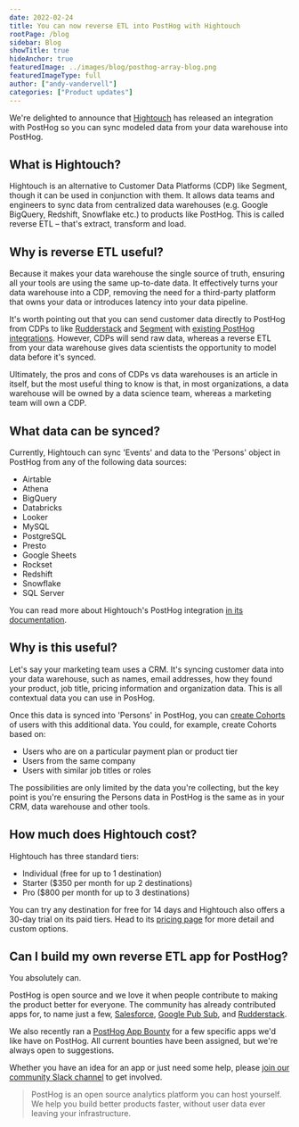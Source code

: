 ```yaml
---
date: 2022-02-24
title: You can now reverse ETL into PostHog with Hightouch
rootPage: /blog
sidebar: Blog
showTitle: true
hideAnchor: true
featuredImage: ../images/blog/posthog-array-blog.png
featuredImageType: full
author: ["andy-vandervell"]
categories: ["Product updates"]
---
```


We're delighted to announce that [Hightouch](https://hightouch.io/) has released an integration with PostHog so you can sync modeled data from your data warehouse into PostHog.

## What is Hightouch?

Hightouch is an alternative to Customer Data Platforms (CDP) like Segment, though it can be used in conjunction with them. It allows data teams and engineers to sync data from centralized data warehouses (e.g. Google BigQuery, Redshift, Snowflake etc.) to products like PostHog. This is called reverse ETL – that's extract, transform and load.

## Why is reverse ETL useful?

Because it makes your data warehouse the single source of truth, ensuring all your tools are using the same up-to-date data. It effectively turns your data warehouse into a CDP, removing the need for a third-party platform that owns your data or introduces latency into your data pipeline.

It's worth pointing out that you can send customer data directly to PostHog from CDPs to like [Rudderstack](/docs/integrate/third-party/rudderstack) and [Segment](/docs/integrate/third-party/segment) with [existing PostHog integrations](/integrations). However, CDPs will send raw data, whereas a reverse ETL from your data warehouse gives data scientists the opportunity to model data before it's synced. 

Ultimately, the pros and cons of CDPs vs data warehouses is an article in itself, but the most useful thing to know is that, in most organizations, a data warehouse will be owned by a data science team, whereas a marketing team will own a CDP.

## What data can be synced?

Currently, Hightouch can sync 'Events' and data to the 'Persons' object in PostHog from any of the following data sources:

- Airtable
- Athena
- BigQuery
- Databricks
- Looker
- MySQL
- PostgreSQL
- Presto
- Google Sheets
- Rockset
- Redshift
- Snowflake
- SQL Server

You can read more about Hightouch's PostHog integration [in its documentation](https://hightouch.io/docs/destinations/posthog/).

## Why is this useful?

Let's say your marketing team uses a CRM. It's syncing customer data into your data warehouse, such as names, email addresses, how they found your product, job title, pricing information and organization data. This is all contextual data you can use in PosHog.

Once this data is synced into 'Persons' in PostHog, you can [create Cohorts](/tutorials/cohorts) of users with this additional data. You could, for example, create Cohorts based on:

- Users who are on a particular payment plan or product tier
- Users from the same company
- Users with similar job titles or roles

The possibilities are only limited by the data you're collecting, but the key point is you're ensuring the Persons data in PostHog is the same as in your CRM, data warehouse and other tools.

## How much does Hightouch cost?

Hightouch has three standard tiers:

- Individual (free for up to 1 destination)
- Starter ($350 per month for up 2 destinations)
- Pro ($800 per month for up to 3 destinations)

You can try any destination for free for 14 days and Hightouch also offers a 30-day trial on its paid tiers. Head to its [pricing page](https://hightouch.io/pricing/) for more detail and custom options.

## Can I build my own reverse ETL app for PostHog?

You absolutely can. 

PostHog is open source and we love it when people contribute to making the product better for everyone. The community has already contributed apps for, to name just a few, [Salesforce](https://github.com/Vinovest/posthog-salesforce), [Google Pub Sub](https://github.com/vendasta/pubsub-plugin), and [Rudderstack](https://github.com/rudderlabs/rudderstack-posthog-plugin).

We also recently ran a [PostHog App Bounty](https://github.com/PostHog/posthog/issues/8437) for a few specific apps we'd like have on PostHog. All current bounties have been assigned, but we're always open to suggestions.

Whether you have an idea for an app or just need some help, please [join our community Slack channel](/slack) to get involved.

> PostHog is an open source analytics platform you can host yourself. We help you build better products faster, without user data ever leaving your infrastructure.

<ArrayCTA />
